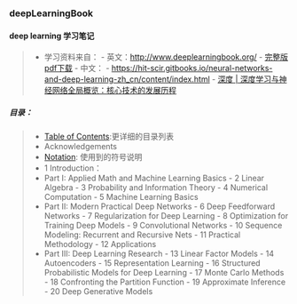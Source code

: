 ### deepLearningBook
#### deep learning 学习笔记
> - 学习资料来自： 
    - 英文：http://www.deeplearningbook.org/
        - [完整版pdf下载](https://raw.githubusercontent.com/JDwangmo/deepLearningBook/master/book/deeplearning-带参考文献.pdf)
    - 中文：
        - https://hit-scir.gitbooks.io/neural-networks-and-deep-learning-zh_cn/content/index.html
        - [深度 | 深度学习与神经网络全局概览：核心技术的发展历程](http://mp.weixin.qq.com/s?__biz=MzA3MzI4MjgzMw==&mid=2650717969&idx=1&sn=712e4880e63db42bcb4db5ba06c9856d&scene=23&srcid=080661PJdyEIF6VSj4JRQ7nq#rd)

##### 目录：
> - [Table of Contents](https://raw.githubusercontent.com/JDwangmo/deepLearningBook/master/book/www.deeplearningbook.org_contents_TOC.pdf):更详细的目录列表
> - Acknowledgements
> - [Notation](http://www.deeplearningbook.org/contents/notation.html): 使用到的符号说明
> - 1 Introduction：
> - Part I: Applied Math and Machine Learning Basics
    - 2 Linear Algebra
    - 3 Probability and Information Theory
    - 4 Numerical Computation
    - 5 Machine Learning Basics
> - Part II: Modern Practical Deep Networks
    - 6 Deep Feedforward Networks
    - 7 Regularization for Deep Learning
    - 8 Optimization for Training Deep Models
    - 9 Convolutional Networks
    - 10 Sequence Modeling: Recurrent and Recursive Nets
    - 11 Practical Methodology
    - 12 Applications
> - Part III: Deep Learning Research
    - 13 Linear Factor Models
    - 14 Autoencoders
    - 15 Representation Learning
    - 16 Structured Probabilistic Models for Deep Learning
    - 17 Monte Carlo Methods
    - 18 Confronting the Partition Function
    - 19 Approximate Inference
    - 20 Deep Generative Models

